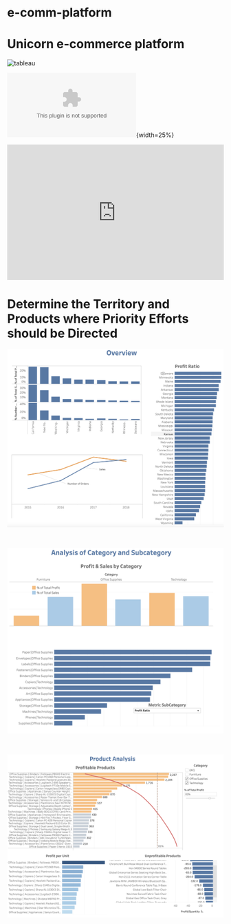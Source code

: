 # e-comm-platform
# Unicorn e-commerce platform 


![tableau](https://public.tableau.com/shared/R7RGRDDGX?:display_count=n&:origin=viz_share_link![image](https://user-images.githubusercontent.com/106590428/230935701-8fe6df4b-4628-4e3f-8a4f-2bec257706c1.png))

![Alt text](PresentationUnicorn.pptx){width=25%}


<div style="position: relative; padding-bottom: 62.5%; height: 0;"><iframe src="https://www.loom.com/embed/1733fd7ac0fb4ec2b5a0b59136e9ca2e" frameborder="0" webkitallowfullscreen mozallowfullscreen allowfullscreen style="position: absolute; top: 0; left: 0; width: 100%; height: 100%;"></iframe></div>


# Determine the Territory and Products where Priority Efforts should be Directed


![](pictures/overview.png)

<br>

![](pictures/profit-sales.png)

<br>

![](pictures/profitable-products.png)